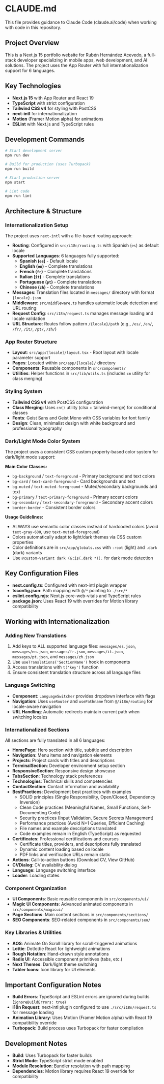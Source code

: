 # CLAUDE.md

This file provides guidance to Claude Code (claude.ai/code) when working with code in this repository.

## Project Overview

This is a Next.js 15 portfolio website for Rubén Hernández Acevedo, a full-stack developer specializing in mobile apps, web development, and AI solutions. The project uses the App Router with full internationalization support for 6 languages.

## Key Technologies

- **Next.js 15** with App Router and React 19
- **TypeScript** with strict configuration
- **Tailwind CSS v4** for styling with PostCSS
- **next-intl** for internationalization
- **Motion** (Framer Motion alpha) for animations
- **ESLint** with Next.js and TypeScript rules

## Development Commands

```bash
# Start development server
npm run dev

# Build for production (uses Turbopack)
npm run build

# Start production server
npm start

# Lint code
npm run lint
```

## Architecture & Structure

### Internationalization Setup
The project uses `next-intl` with a file-based routing approach:

- **Routing**: Configured in `src/i18n/routing.ts` with Spanish (`es`) as default locale
- **Supported Languages**: 6 languages fully supported:
  - **Spanish (`es`)** - Default locale
  - **English (`en`)** - Complete translations
  - **French (`fr`)** - Complete translations
  - **Italian (`it`)** - Complete translations
  - **Portuguese (`pt`)** - Complete translations  
  - **Chinese (`zh`)** - Complete translations
- **Messages**: Translation files located in `messages/` directory with format `{locale}.json`
- **Middleware**: `src/middleware.ts` handles automatic locale detection and URL routing
- **Request Config**: `src/i18n/request.ts` manages message loading and locale validation
- **URL Structure**: Routes follow pattern `/{locale}/path` (e.g., `/es/`, `/en/`, `/fr/`, `/it/`, `/pt/`, `/zh/`)

### App Router Structure
- **Layout**: `src/app/[locale]/layout.tsx` - Root layout with locale parameter support
- **Pages**: Located within `src/app/[locale]/` directory
- **Components**: Reusable components in `src/components/`
- **Utilities**: Helper functions in `src/lib/utils.ts` (includes `cn` utility for class merging)

### Styling System
- **Tailwind CSS v4** with PostCSS configuration
- **Class Merging**: Uses `cn()` utility (clsx + tailwind-merge) for conditional classes
- **Fonts**: Geist Sans and Geist Mono with CSS variables for font family
- **Design**: Clean, minimalist design with white background and professional typography

### Dark/Light Mode Color System
The project uses a consistent CSS custom property-based color system for dark/light mode support:

**Main Color Classes:**
- `bg-background` / `text-foreground` - Primary background and text colors
- `bg-card` / `text-card-foreground` - Card backgrounds and text
- `bg-muted` / `text-muted-foreground` - Muted/secondary backgrounds and text
- `bg-primary` / `text-primary-foreground` - Primary accent colors
- `bg-secondary` / `text-secondary-foreground` - Secondary accent colors
- `border-border` - Consistent border colors

**Usage Guidelines:**
- ALWAYS use semantic color classes instead of hardcoded colors (avoid `text-gray-600`, use `text-muted-foreground`)
- Colors automatically adapt to light/dark themes via CSS custom properties
- Color definitions are in `src/app/globals.css` with `:root` (light) and `.dark` (dark) variants
- Use `@custom-variant dark (&:is(.dark *));` for dark mode detection

## Key Configuration Files

- **next.config.ts**: Configured with next-intl plugin wrapper
- **tsconfig.json**: Path mapping with `@/*` pointing to `./src/*`
- **eslint.config.mjs**: Next.js core-web-vitals and TypeScript rules
- **package.json**: Uses React 19 with overrides for Motion library compatibility

## Working with Internationalization

### Adding New Translations
1. Add keys to ALL supported language files: `messages/es.json`, `messages/en.json`, `messages/fr.json`, `messages/it.json`, `messages/pt.json`, and `messages/zh.json`
2. Use `useTranslations('SectionName')` hook in components
3. Access translations with `t('key')` function
4. Ensure consistent translation structure across all language files

### Language Switching
- **Component**: `LanguageSwitcher` provides dropdown interface with flags
- **Navigation**: Uses `useRouter` and `usePathname` from `@/i18n/routing` for locale-aware navigation
- **URL Handling**: Automatic redirects maintain current path when switching locales

### Internationalized Sections
All sections are fully translated in all 6 languages:

- **HomePage**: Hero section with title, subtitle and description
- **Navigation**: Menu items and navigation elements
- **Projects**: Project cards with titles and descriptions
- **TerminalSection**: Developer environment setup section
- **ResponsiveSection**: Responsive design showcase
- **TabsSection**: Technology stack preferences
- **Technologies**: Technical skills and competencies
- **ContactSection**: Contact information and availability
- **BestPractices**: Development best practices with examples
  - SOLID principles (Single Responsibility, Open/Closed, Dependency Inversion)
  - Clean Code practices (Meaningful Names, Small Functions, Self-Documenting Code)
  - Security practices (Input Validation, Secure Secrets Management)
  - Performance practices (Avoid N+1 Queries, Efficient Caching)
  - File names and example descriptions translated
  - Code examples remain in English (TypeScript) as requested
- **Certificates**: Professional certifications and courses
  - Certificate titles, providers, and descriptions fully translated
  - Dynamic content loading based on locale
  - PDF links and verification URLs remain static
- **Actions**: Call-to-action buttons (Download CV, View GitHub)
- **CVDialog**: CV availability dialog
- **Language**: Language switching interface
- **Loader**: Loading states

### Component Organization
- **UI Components**: Basic reusable components in `src/components/ui/`
- **Magic UI Components**: Advanced animated components in `src/components/magicui/`
- **Page Sections**: Main content sections in `src/components/sections/`
- **SEO Components**: SEO-related components in `src/components/seo/`

### Key Libraries & Utilities
- **AOS**: Animate On Scroll library for scroll-triggered animations
- **Lottie**: Dotlottie React for lightweight animations
- **Rough Notation**: Hand-drawn style annotations
- **Radix UI**: Accessible component primitives (tabs, etc.)
- **Next Themes**: Dark/light theme switching
- **Tabler Icons**: Icon library for UI elements

## Important Configuration Notes

- **Build Errors**: TypeScript and ESLint errors are ignored during builds (`ignoreBuildErrors: true`)
- **i18n Request**: next-intl plugin configured to use `./src/i18n/request.ts` for message loading
- **Animation Library**: Uses Motion (Framer Motion alpha) with React 19 compatibility override
- **Turbopack**: Build process uses Turbopack for faster compilation

## Development Notes

- **Build**: Uses Turbopack for faster builds
- **Strict Mode**: TypeScript strict mode enabled
- **Module Resolution**: Bundler resolution with path mapping
- **Dependencies**: Motion library requires React 19 override for compatibility